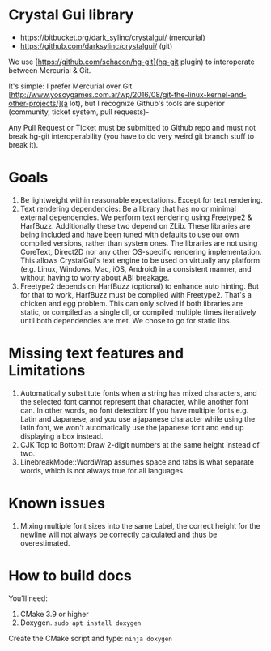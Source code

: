 Crystal Gui library
===================
 * https://bitbucket.org/dark_sylinc/crystalgui/ (mercurial)
 * https://github.com/darksylinc/crystalgui/ (git)

We use [https://github.com/schacon/hg-git](hg-git plugin) to
interoperate between Mercurial & Git.

It's simple: I prefer Mercurial over Git
[http://www.yosoygames.com.ar/wp/2016/08/git-the-linux-kernel-and-other-projects/](a lot),
but I recognize Github's tools are superior (community, ticket system, pull requests)-

Any Pull Request or Ticket must be submitted to Github repo and must not break hg-git
interoperability (you have to do very weird git branch stuff to break it).


Goals
=====

1. Be lightweight within reasonable expectations. Except for text rendering.
1. Text rendering dependencies: Be a library that has no or minimal external dependencies.
We perform text rendering using Freetype2 & HarfBuzz. Additionally these two depend on
ZLib. These libraries are being included and have been tuned with defaults to use our own
compiled versions, rather than system ones. The libraries are not using CoreText, Direct2D
nor any other OS-specific rendering implementation. This allows CrystalGui's text engine
to be used on virtually any platform (e.g. Linux, Windows, Mac, iOS, Android) in a
consistent manner, and without having to worry about ABI breakage.
1. Freetype2 depends on HarfBuzz (optional) to enhance auto hinting. But for that to work,
HarfBuzz must be compiled with Freetype2. That's a chicken and egg problem.
This can only solved if both libraries are static, or compiled as a single dll, or
compiled multiple times iteratively until both dependencies are met. We chose to go
for static libs.


Missing text features and Limitations
=====================================

1. Automatically substitute fonts when a string has mixed characters, and the selected
font cannot represent that character, while another font can. In other words, no font
detection: If you have multiple fonts e.g. Latin and Japanese, and you use
a japanese character while using the latin font, we won't automatically use the japanese
font and end up displaying a box instead.
1. CJK Top to Bottom: Draw 2-digit numbers at the same height instead of two.
1. LinebreakMode::WordWrap assumes space and tabs is what separate words, which is not
always true for all languages.

Known issues
============

1. Mixing multiple font sizes into the same Label, the correct height for the newline
will not always be correctly calculated and thus be overestimated.


How to build docs
=================

You'll need:

1. CMake 3.9 or higher
1. Doxygen. `sudo apt install doxygen`

Create the CMake script and type: `ninja doxygen`

